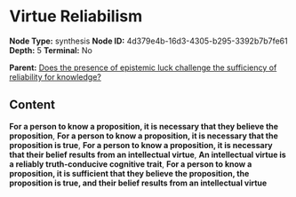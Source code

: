 # Virtue Reliabilism

**Node Type:** synthesis
**Node ID:** 4d379e4b-16d3-4305-b295-3392b7b7fe61
**Depth:** 5
**Terminal:** No

**Parent:** [Does the presence of epistemic luck challenge the sufficiency of reliability for knowledge?](does-the-presence-of-epistemic-luck-challenge-the-sufficiency-of-reliability-for-knowledge-antithesis-68c0b403-4317-4200-96b2-78cc51679a6b.md)

## Content

**For a person to know a proposition, it is necessary that they believe the proposition**, **For a person to know a proposition, it is necessary that the proposition is true**, **For a person to know a proposition, it is necessary that their belief results from an intellectual virtue**, **An intellectual virtue is a reliably truth-conducive cognitive trait**, **For a person to know a proposition, it is sufficient that they believe the proposition, the proposition is true, and their belief results from an intellectual virtue**
